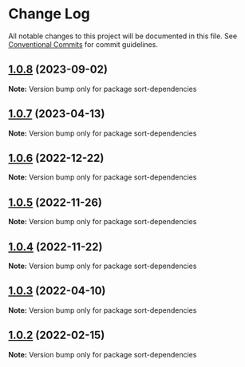 # Change Log

All notable changes to this project will be documented in this file.
See [Conventional Commits](https://conventionalcommits.org) for commit guidelines.

## [1.0.8](https://github.com/TheLudd/yafu-mono/compare/sort-dependencies@1.0.7...sort-dependencies@1.0.8) (2023-09-02)

**Note:** Version bump only for package sort-dependencies

## [1.0.7](https://github.com/TheLudd/yafu-mono/compare/sort-dependencies@1.0.6...sort-dependencies@1.0.7) (2023-04-13)

**Note:** Version bump only for package sort-dependencies

## [1.0.6](https://github.com/TheLudd/yafu-mono/compare/sort-dependencies@1.0.5...sort-dependencies@1.0.6) (2022-12-22)

**Note:** Version bump only for package sort-dependencies

## [1.0.5](https://github.com/TheLudd/yafu-mono/compare/sort-dependencies@1.0.4...sort-dependencies@1.0.5) (2022-11-26)

**Note:** Version bump only for package sort-dependencies

## [1.0.4](https://github.com/TheLudd/yafu-mono/compare/sort-dependencies@1.0.3...sort-dependencies@1.0.4) (2022-11-22)

**Note:** Version bump only for package sort-dependencies

## [1.0.3](https://github.com/TheLudd/yafu-mono/compare/sort-dependencies@1.0.2...sort-dependencies@1.0.3) (2022-04-10)

**Note:** Version bump only for package sort-dependencies

## [1.0.2](https://github.com/TheLudd/yafu-mono/compare/sort-dependencies@1.0.1...sort-dependencies@1.0.2) (2022-02-15)

**Note:** Version bump only for package sort-dependencies
